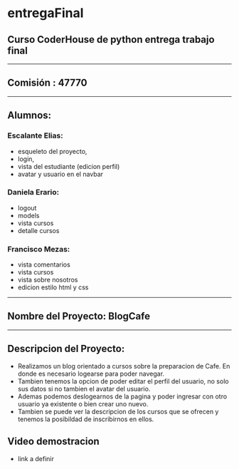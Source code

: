 # entregaFinal
## Curso CoderHouse de python entrega trabajo final
-------
## **Comisión** : 47770
-------
## **Alumnos**:   
### Escalante Elias:


 - esqueleto del proyecto, 
 - login, 
 - vista del estudiante (edicion perfil)
 - avatar y usuario en el navbar


 ### Daniela Erario:


- logout
- models
- vista cursos
- detalle cursos


 ### Francisco Mezas: 


- vista comentarios
- vista cursos
- vista sobre nosotros
- edicion estilo html y css


--------

## Nombre del Proyecto: BlogCafe
--------
## **Descripcion del Proyecto**:   
- Realizamos un blog orientado a cursos sobre la preparacion de Cafe. En donde es necesario logearse para poder navegar.
- Tambien tenemos la opcion de poder editar el perfil del usuario, no solo sus datos si no tambien el avatar del usuario. 
- Ademas podemos deslogearnos de la pagina y poder ingresar con otro usuario ya existente o bien crear uno nuevo.
- Tambien se puede ver la descripcion de los cursos que se ofrecen y tenemos la posibildad de inscribirnos en ellos.

## Video demostracion
- link a definir
